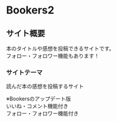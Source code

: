 # Bookers2

## サイト概要
本のタイトルや感想を投稿できるサイトです。<br>
フォロー・フォロワー機能もあります！

### サイトテーマ
読んだ本の感想を投稿するサイト

※Bookersのアップデート版<br>
いいね・コメント機能付き<br>
フォロー・フォロワー機能付き
